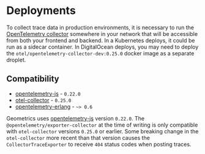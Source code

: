 # Deployments

To collect trace data in production environments, it is necessary to run
the [OpenTelemetry collector](https://github.com/open-telemetry/opentelemetry-collector)
somewhere in your network that will be accessible from both your frontend and backend. In a Kubernetes deploys, it could
be run as a sidecar container. In DigitalOcean deploys, you may need to deploy
the `otel/opentelemetry-collector-dev:0.25.0` docker image as a separate droplet.

## Compatibility

* [opentelemetry-js](https://github.com/open-telemetry/opentelemetry-js) - `0.22.0`
* [otel-collector](https://github.com/open-telemetry/opentelemetry-collector) - `0.25.0`
* [opentelemetry-erlang](https://github.com/open-telemetry/opentelemetry-erlang) - `~> 0.6`

Geometrics uses [opentelemetry-js](https://github.com/open-telemetry/opentelemetry-js)
version `0.22.0`. The `@opentelemetry/exporter-collector` at the time of writing is
only compatible with `otel-collector` versions `0.25.0` or earlier. Some breaking
change in the `otel-collector` more recent than that version causes the
`CollectorTraceExporter` to receive `404` status codes when posting traces.

